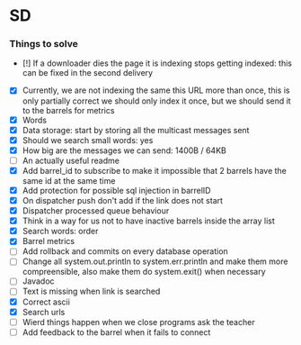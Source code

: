 # SD

### Things to solve
 - [!] If a downloader dies the page it is indexing stops getting indexed: this can be fixed in the second delivery
 - [x] Currently, we are not indexing the same this URL more than once, this is only partially correct we should only index it once,
 but we should send it to the barrels for metrics
 - [x] Words
 - [x] Data storage: start by storing all the multicast messages sent
 - [x] Should we search small words: yes
 - [x] How big are the messages we can send: 1400B / 64KB
 - [ ] An actually useful readme
 - [x] Add barrel_id to subscribe to make it impossible that 2 barrels have the same id at the same time
 - [x] Add protection for possible sql injection in barrelID
 - [x] On dispatcher push don't add if the link does not start
 - [x] Dispatcher processed queue behaviour
 - [x] Think in a way for us not to have inactive barrels inside the array list
 - [x] Search words: order
 - [x] Barrel metrics
 - [ ] Add rollback and commits on every database operation
 - [ ] Change all system.out.println to system.err.println and make them more compreensible, also make them do system.exit() when necessary
 - [ ] Javadoc
 - [ ] Text is missing when link is searched
 - [x] Correct ascii
 - [x] Search urls
 - [ ] Wierd things happen when we close programs ask the teacher
 - [ ] Add feedback to the barrel when it fails to connect
